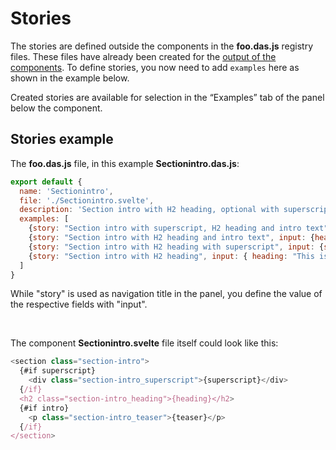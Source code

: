 # Stories

The stories are defined outside the components in the **foo.das.js** registry files. These files have already been created for the <a href="/docs/get-started/output">output of the components</a>. To define stories, you now need to add `examples` here as shown in the example below.

Created stories are available for selection in the “Examples” tab of the panel below the component.

## Stories example

The **foo.das.js** file, in this example **Sectionintro.das.js**:

```js
export default {
  name: 'Sectionintro',
  file: './Sectionintro.svelte',
  description: 'Section intro with H2 heading, optional with superscript and teaser text.',
  examples: [
    {story: "Section intro with superscript, H2 heading and intro text", input: {superscript: "Superscript", heading: "This is the section title", teaser: "This is the text. This is the text. This is the text. This is the text. This is the text."}},
    {story: "Section intro with H2 heading and intro text", input: {heading: "This is the section title", teaser: "This is the text. This is the text. This is the text. This is the text. This is the text."}},
    {story: "Section intro with H2 heading with superscript", input: {superscript: "Superscript", heading: "This is the section title"}},
    {story: "Section intro with H2 heading", input: { heading: "This is the section title"}}
  ]
}
```

While "story" is used as navigation title in the panel, you define the value of the respective fields with "input".

<br>

The component **Sectionintro.svelte** file itself could look like this:

```js
<section class="section-intro">
  {#if superscript}
    <div class="section-intro_superscript">{superscript}</div>
  {/if}
  <h2 class="section-intro_heading">{heading}</h2>
  {#if intro}
    <p class="section-intro_teaser">{teaser}</p>
  {/if}
</section>
```